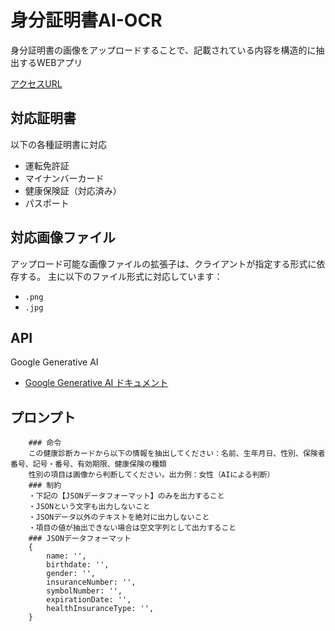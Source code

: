 # 身分証明書AI-OCR

身分証明書の画像をアップロードすることで、記載されている内容を構造的に抽出するWEBアプリ

[アクセスURL](https://test-nine-mu-10.vercel.app/?__vercel_draft=1)

## 対応証明書
以下の各種証明書に対応
- 運転免許証
- マイナンバーカード
- 健康保険証（対応済み）
- パスポート

## 対応画像ファイル
アップロード可能な画像ファイルの拡張子は、クライアントが指定する形式に依存する。
主に以下のファイル形式に対応しています：
- `.png`
- `.jpg`

## API
Google Generative AI
- [Google Generative AI ドキュメント](https://cloud.google.com/vertex-ai/generative-ai/docs/model-reference/inference?hl=ja)

## プロンプト
```
    ### 命令
    この健康診断カードから以下の情報を抽出してください：名前、生年月日、性別、保険者番号、記号・番号、有効期限、健康保険の種類
    性別の項目は画像から判断してください。出力例：女性（AIによる判断）
    ### 制約
    ・下記の【JSONデータフォーマット】のみを出力すること
    ・JSONという文字も出力しないこと
    ・JSONデータ以外のテキストを絶対に出力しないこと
    ・項目の値が抽出できない場合は空文字列として出力すること
    ### JSONデータフォーマット
    {
        name: '',
        birthdate: '',
        gender: '',
        insuranceNumber: '',
        symbolNumber: '',
        expirationDate: '',
        healthInsuranceType: '',
    }
```
